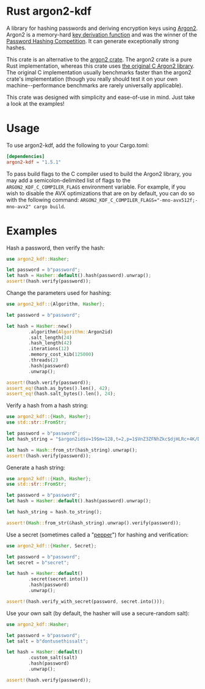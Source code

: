# Rust argon2-kdf

A library for hashing passwords and deriving encryption keys using
[Argon2](https://en.wikipedia.org/wiki/Argon2). Argon2 is a memory-hard
[key derivation function](https://en.wikipedia.org/wiki/Key_derivation_function) and was
the winner of the [Password Hashing Competition](https://www.password-hashing.net). It can
generate exceptionally strong hashes.

This crate is an alternative to the
[argon2 crate](https://docs.rs/rust-argon2/latest/argon2/). The argon2 crate is a pure Rust
implementation, whereas this crate uses
[the original C Argon2 library](https://github.com/P-H-C/phc-winner-argon2). The original C
implementation usually benchmarks faster than the argon2 crate's implementation (though you
really should test it on your own machine--performance benchmarks are rarely universally
applicable).

This crate was designed with simplicity and ease-of-use in mind. Just take a look at the
examples!

# Usage

To use argon2-kdf, add the following to your Cargo.toml:

```toml
[dependencies]
argon2-kdf = "1.5.1"
```

To pass build flags to the C compiler used to build the Argon2 library, you may add a semicolon-delimited list of flags to the `ARGON2_KDF_C_COMPILER_FLAGS` environment variable. For example, if you wish to disable the AVX optimizations that are on by default, you can do so with the following command: `ARGON2_KDF_C_COMPILER_FLAGS="-mno-avx512f;-mno-avx2" cargo build`.

# Examples

Hash a password, then verify the hash:

```rust
use argon2_kdf::Hasher;

let password = b"password";
let hash = Hasher::default().hash(password).unwrap();
assert!(hash.verify(password));
```

Change the parameters used for hashing:

```rust
use argon2_kdf::{Algorithm, Hasher};

let password = b"password";

let hash = Hasher::new()
        .algorithm(Algorithm::Argon2id)
        .salt_length(24)
        .hash_length(42)
        .iterations(12)
        .memory_cost_kib(125000)
        .threads(2)
        .hash(password)
        .unwrap();

assert!(hash.verify(password));
assert_eq!(hash.as_bytes().len(), 42);
assert_eq!(hash.salt_bytes().len(), 24);
```

Verify a hash from a hash string:

```rust
use argon2_kdf::{Hash, Hasher};
use std::str::FromStr;

let password = b"password";
let hash_string = "$argon2id$v=19$m=128,t=2,p=1$VnZ3ZFNhZkc$djHLRc+4K/DqQL0f8DMAQQ";

let hash = Hash::from_str(hash_string).unwrap();
assert!(hash.verify(password));
```

Generate a hash string:

```rust
use argon2_kdf::{Hash, Hasher};
use std::str::FromStr;

let password = b"password";
let hash = Hasher::default().hash(password).unwrap();

let hash_string = hash.to_string();

assert!(Hash::from_str(&hash_string).unwrap().verify(password));
```

Use a secret (sometimes called a
"[pepper](https://en.wikipedia.org/wiki/Pepper_(cryptography))") for hashing and
verification:

```rust
use argon2_kdf::{Hasher, Secret};

let password = b"password";
let secret = b"secret";

let hash = Hasher::default()
        .secret(secret.into())
        .hash(password)
        .unwrap();

assert!(hash.verify_with_secret(password, secret.into()));
```

Use your own salt (by default, the hasher will use a secure-random salt):

```rust
use argon2_kdf::Hasher;

let password = b"password";
let salt = b"dontusethissalt";

let hash = Hasher::default()
        .custom_salt(salt)
        .hash(password)
        .unwrap();

assert!(hash.verify(password));
```
